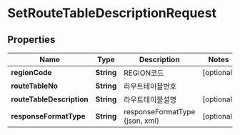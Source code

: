 
# SetRouteTableDescriptionRequest

## Properties
Name | Type | Description | Notes
------------ | ------------- | ------------- | -------------
**regionCode** | **String** | REGION코드 |  [optional]
**routeTableNo** | **String** | 라우트테이블번호 | 
**routeTableDescription** | **String** | 라우트테이블설명 |  [optional]
**responseFormatType** | **String** | responseFormatType {json, xml} |  [optional]




